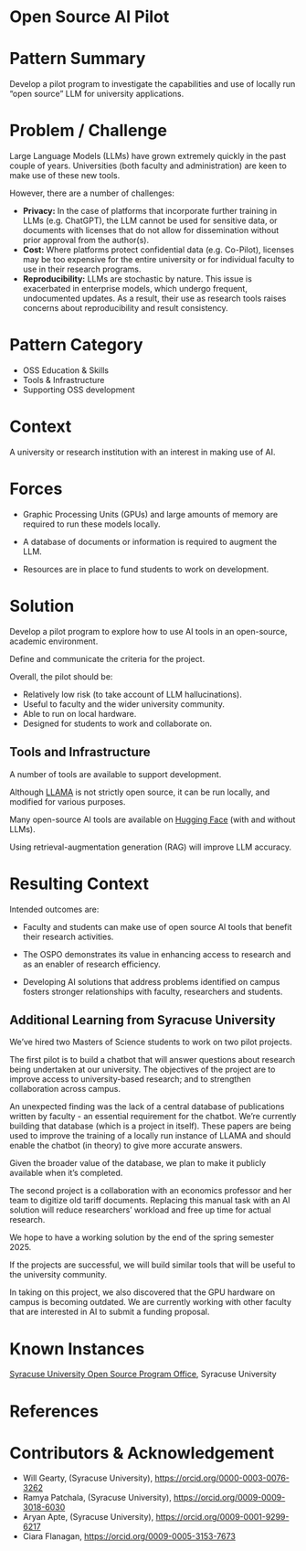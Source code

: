 # Open Source AI Pilot

# Pattern Summary

Develop a pilot program to investigate the capabilities and use of locally run “open source” LLM for university applications.

# Problem / Challenge

Large Language Models (LLMs) have grown extremely quickly in the past couple of years. Universities (both faculty and administration) are keen to make use of these new tools. 

However, there are a number of challenges:

* **Privacy:** In the case of platforms that incorporate further training in LLMs (e.g. ChatGPT), the LLM cannot be used for sensitive data, or documents with licenses that do not allow for dissemination without prior approval from the author(s).
* **Cost:** Where platforms protect confidential data (e.g. Co-Pilot), licenses may be too expensive for the entire university or for individual faculty to use in their research programs.
* **Reproducibility:** LLMs are stochastic by nature. This issue is exacerbated in enterprise models, which undergo frequent, undocumented updates. As a result,  their use as research tools raises concerns about reproducibility and result consistency.

# Pattern Category

* OSS Education & Skills  
* Tools & Infrastructure   
* Supporting OSS development  

# Context

A university or research institution with an interest in making use of AI.

# Forces

* Graphic Processing Units (GPUs) and large amounts of memory are required to run these models locally.

* A database of documents or information is required to augment the LLM.

* Resources are in place to fund students to work on development.

# Solution

Develop a pilot program to explore how to use AI tools in an open-source, academic environment. 

Define and communicate the criteria for the project. 

Overall, the pilot should be: 

* Relatively low risk (to take account of LLM hallucinations).
* Useful to faculty and the wider university community.
* Able to run on local hardware.
* Designed for students to work and collaborate on.

## Tools and Infrastructure

A number of tools are available to support development.

Although [LLAMA](https://ollama.com/library/llama3.1) is not strictly open source, it can be run locally, and modified for various purposes.

Many open-source AI tools are available on [Hugging Face](https://huggingface.co/) (with and without LLMs).

Using retrieval-augmentation generation (RAG) will improve LLM accuracy.

# Resulting Context

Intended outcomes are: 

* Faculty and students can make use of open source AI tools that benefit their research activities.
  
* The OSPO demonstrates its value in enhancing access to research and as an enabler of research efficiency.
  
* Developing AI solutions that address problems identified on campus fosters stronger relationships with faculty, researchers and students.

## Additional Learning from Syracuse University

We’ve hired two Masters of Science students to work on two pilot projects. 

The first pilot is to build a chatbot that will answer questions about research being undertaken at our university. The objectives of the project are to improve access to university-based research; and to strengthen collaboration across campus.

An unexpected finding was the lack of a central database of publications written by faculty - an essential requirement for the chatbot. We’re currently building that database (which is a project in itself). These papers are being used to improve the training of a locally run instance of LLAMA and should enable the chatbot (in theory) to give more accurate answers. 

Given the broader value of the database, we plan to make it publicly available when it’s completed.

The second project is a collaboration with an economics professor and her team to digitize old tariff documents. Replacing this manual task with an AI solution will reduce researchers’ workload and free up time for actual research.

We hope to have a working solution by the end of the spring semester 2025.

If the projects are successful, we will build similar tools that will be useful to the university community. 

In taking on this project, we also discovered that the GPU hardware on campus is becoming outdated. We are currently working with other faculty that are interested in AI to submit a funding proposal.

# Known Instances

[Syracuse University Open Source Program Office](https://opensource.syracuse.edu/), Syracuse University

# References

# Contributors & Acknowledgement

* Will Gearty, (Syracuse University), https://orcid.org/0000-0003-0076-3262
* Ramya Patchala, (Syracuse University), https://orcid.org/0009-0009-3018-6030
* Aryan Apte, (Syracuse University), https://orcid.org/0009-0001-9299-6217
* Ciara Flanagan, https://orcid.org/0009-0005-3153-7673
